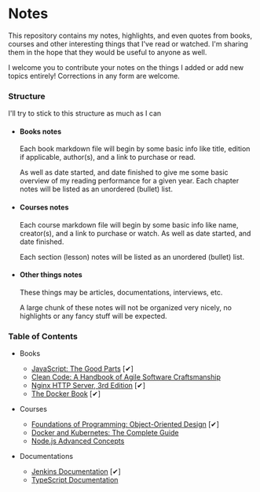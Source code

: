 # Notes

This repository contains my notes, highlights, and even quotes from books, courses and other interesting things that I've read or watched. I'm sharing them in the hope that they would be useful to anyone as well.

I welcome you to contribute your notes on the things I added or add new topics entirely! Corrections in any form are welcome.

### Structure

I'll try to stick to this structure as much as I can

- #### Books notes

    Each book markdown file will begin by some basic info like title, edition if applicable, author(s), and a link to purchase or read.

    As well as date started, and date finished to give me some basic overview of my reading performance for a given year.
    Each chapter notes will be listed as an unordered (bullet) list.

- #### Courses notes

    Each course markdown file will begin by some basic info like name, creator(s), and a link to purchase or watch. As well as date started, and date finished.

    Each section (lesson) notes will be listed as an unordered (bullet) list.

- #### Other things notes

    These things may be articles, documentations, interviews, etc.

    A large chunk of these notes will not be organized very nicely, no highlights or any fancy stuff will be expected.

### Table of Contents

- Books
  - [JavaScript: The Good Parts](book-javaScript-the-good-parts.md) [✔]
  - [Clean Code: A Handbook of Agile Software Craftsmanship](book-clean-code.md)
  - [Nginx HTTP Server, 3rd Edition](book-nginx-http-server.md) [✔]
  - [The Docker Book](book-the-docker-book.md) [✔]

- Courses
  - [Foundations of Programming: Object-Oriented Design](course-object-oriented-design.md) [✔]
  - [Docker and Kubernetes: The Complete Guide](course-docker-and-kubernetes.md)
  - [Node.js Advanced Concepts](course-nodejs-advanced-concepts.md)
- Documentations
  - [Jenkins Documentation](doc-jenkins.md) [✔]
  - [TypeScript Documentation](doc-typescript.md)
